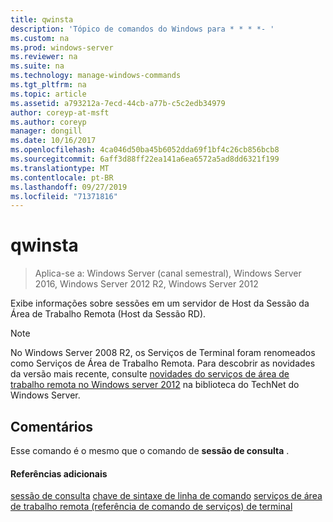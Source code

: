 ```yaml
---
title: qwinsta
description: 'Tópico de comandos do Windows para * * * *- '
ms.custom: na
ms.prod: windows-server
ms.reviewer: na
ms.suite: na
ms.technology: manage-windows-commands
ms.tgt_pltfrm: na
ms.topic: article
ms.assetid: a793212a-7ecd-44cb-a77b-c5c2edb34979
author: coreyp-at-msft
ms.author: coreyp
manager: dongill
ms.date: 10/16/2017
ms.openlocfilehash: 4ca046d50ba45b6052dda69f1bf4c26cb856bcb8
ms.sourcegitcommit: 6aff3d88ff22ea141a6ea6572a5ad8dd6321f199
ms.translationtype: MT
ms.contentlocale: pt-BR
ms.lasthandoff: 09/27/2019
ms.locfileid: "71371816"
---
```

# <a name="qwinsta"></a>qwinsta

>Aplica-se a: Windows Server (canal semestral), Windows Server 2016, Windows Server 2012 R2, Windows Server 2012

Exibe informações sobre sessões em um servidor de Host da Sessão da Área de Trabalho Remota (Host da Sessão RD).

> [!NOTE]
> No Windows Server 2008 R2, os Serviços de Terminal foram renomeados como Serviços de Área de Trabalho Remota. Para descobrir as novidades da versão mais recente, consulte [novidades do serviços de área de trabalho remota no Windows server 2012](https://technet.microsoft.com/library/hh831527) na biblioteca do TechNet do Windows Server.

## <a name="remarks"></a>Comentários
Esse comando é o mesmo que o comando de **sessão de consulta** .

#### <a name="additional-references"></a>Referências adicionais
[sessão de consulta](query-session.md)
[chave de sintaxe de linha de comando](command-line-syntax-key.md)
[serviços de área de trabalho remota &#40;referência de comando de serviços&#41; de terminal](remote-desktop-services-terminal-services-command-reference.md)
